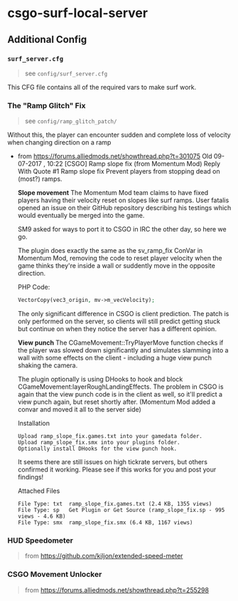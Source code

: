 # csgo-surf-local-server

## Additional Config

### `surf_server.cfg`

> see `config/surf_server.cfg`

This CFG file contains all of the required vars to make surf work.

### The "Ramp Glitch" Fix

> see `config/ramp_glitch_patch/`

Without this, the player can encounter sudden and complete loss of velocity when
changing direction on a ramp

- from https://forums.alliedmods.net/showthread.php?t=301075
    Old 09-07-2017 , 10:22   [CSGO] Ramp slope fix (from Momentum Mod)
    Reply With Quote #1
    Ramp slope fix
    Prevent players from stopping dead on (most?) ramps.

    **Slope movement**
    The Momentum Mod team claims to have fixed players having their velocity reset on slopes like surf ramps.
    User fatalis opened an issue on their GitHub repository describing his testings which would eventually be merged into
    the game.

    SM9 asked for ways to port it to CSGO in IRC the other day, so here we go.

    The plugin does exactly the same as the sv_ramp_fix ConVar in Momentum Mod, removing the code to reset player velocity
    when the game thinks they're inside a wall or suddently move in the opposite direction.

    PHP Code:
    ```php
    VectorCopy(vec3_origin, mv->m_vecVelocity);
    ```
    The only significant difference in CSGO is client prediction. The patch is only performed on the server, so clients
    will still predict getting stuck but continue on when they notice the server has a different opinion.

    **View punch**
    The CGameMovement::TryPlayerMove function checks if the player was slowed down significantly and simulates
    slamming into a wall with some effects on the client - including a huge view punch shaking the camera.

    The plugin optionally is using DHooks to hook and block CGameMovement:layerRoughLandingEffects. The problem in CSGO is
    again that the view punch code is in the client as well, so it'll predict a view punch again, but reset shortly after.
    (Momentum Mod added a convar and moved it all to the server side)

    Installation
    ```text
    Upload ramp_slope_fix.games.txt into your gamedata folder.
    Upload ramp_slope_fix.smx into your plugins folder.
    Optionally install DHooks for the view punch hook.
    ```

    It seems there are still issues on high tickrate servers, but others confirmed it working. Please see if this works
    for you and post your findings!

    Attached Files
    ```text
    File Type: txt	ramp_slope_fix.games.txt (2.4 KB, 1355 views)
    File Type: sp	Get Plugin or Get Source (ramp_slope_fix.sp - 995 views - 4.6 KB)
    File Type: smx	ramp_slope_fix.smx (6.4 KB, 1167 views)
    ```

### HUD Speedometer

> from https://github.com/kiljon/extended-speed-meter

### CSGO Movement Unlocker

> from https://forums.alliedmods.net/showthread.php?t=255298
